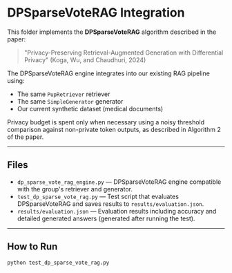 # DPSparseVoteRAG Integration

This folder implements the **DPSparseVoteRAG** algorithm described in the paper:

> "Privacy-Preserving Retrieval-Augmented Generation with Differential Privacy" (Koga, Wu, and Chaudhuri, 2024)

The DPSparseVoteRAG engine integrates into our existing RAG pipeline using:
- The same `PupRetriever` retriever
- The same `SimpleGenerator` generator
- Our current synthetic dataset (medical documents)

Privacy budget is spent only when necessary using a noisy threshold comparison against non-private token outputs, as described in Algorithm 2 of the paper.

---

## Files

- `dp_sparse_vote_rag_engine.py` — DPSparseVoteRAG engine compatible with the group's retriever and generator.
- `test_dp_sparse_vote_rag.py` — Test script that evaluates DPSparseVoteRAG and saves results to `results/evaluation.json`.
- `results/evaluation.json` — Evaluation results including accuracy and detailed generated answers (generated after running the test).

---

## How to Run

```bash
python test_dp_sparse_vote_rag.py
